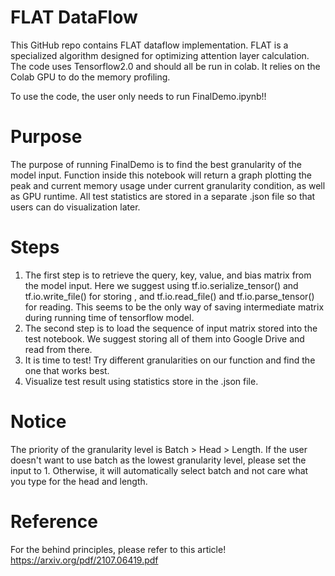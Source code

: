 # FLAT DataFlow

This GitHub repo contains FLAT dataflow implementation. FLAT is a specialized algorithm designed for optimizing attention layer calculation.
The code uses Tensorflow2.0 and should all be run in colab. It relies on the Colab GPU to do the memory profiling.  

To use the code, the user only needs to run FinalDemo.ipynb!!  

# Purpose
The purpose of running FinalDemo is to find the best granularity of the model input. Function inside this notebook will return a graph plotting the peak and current memory usage under current granularity condition, as well as GPU runtime. All test statistics are stored in a separate .json file so that users can do visualization later.

# Steps
1. The first step is to retrieve the query, key, value, and bias matrix from the model input. Here we suggest using tf.io.serialize_tensor() and tf.io.write_file() for storing , and tf.io.read_file() and tf.io.parse_tensor() for reading. This seems to be the only way of saving intermediate matrix during running time of tensorflow model.  
2. The second step is to load the sequence of input matrix stored into the test notebook. We suggest storing all of them into Google Drive and read from there.  
3. It is time to test! Try different granularities on our function and find the one that works best.  
4. Visualize test result using statistics store in the .json file.  

# Notice
The priority of the granularity level is Batch > Head > Length. If the user doesn't want to use batch as the lowest granularity level, please set the input to 1. Otherwise, it will automatically select batch and not care what you type for the head and length.  

# Reference
For the behind principles, please refer to this article!
https://arxiv.org/pdf/2107.06419.pdf
